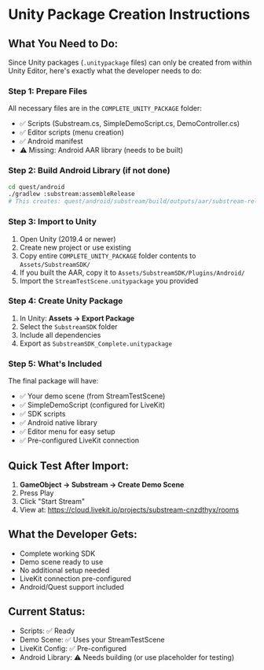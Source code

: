 # Unity Package Creation Instructions

## What You Need to Do:

Since Unity packages (`.unitypackage` files) can only be created from within Unity Editor, here's exactly what the developer needs to do:

### Step 1: Prepare Files
All necessary files are in the `COMPLETE_UNITY_PACKAGE` folder:
- ✅ Scripts (Substream.cs, SimpleDemoScript.cs, DemoController.cs)
- ✅ Editor scripts (menu creation)
- ✅ Android manifest
- ⚠️ Missing: Android AAR library (needs to be built)

### Step 2: Build Android Library (if not done)
```bash
cd quest/android
./gradlew :substream:assembleRelease
# This creates: quest/android/substream/build/outputs/aar/substream-release.aar
```

### Step 3: Import to Unity
1. Open Unity (2019.4 or newer)
2. Create new project or use existing
3. Copy entire `COMPLETE_UNITY_PACKAGE` folder contents to `Assets/SubstreamSDK/`
4. If you built the AAR, copy it to `Assets/SubstreamSDK/Plugins/Android/`
5. Import the `StreamTestScene.unitypackage` you provided

### Step 4: Create Unity Package
1. In Unity: **Assets → Export Package**
2. Select the `SubstreamSDK` folder
3. Include all dependencies
4. Export as `SubstreamSDK_Complete.unitypackage`

### Step 5: What's Included
The final package will have:
- ✅ Your demo scene (from StreamTestScene)
- ✅ SimpleDemoScript (configured for LiveKit)
- ✅ SDK scripts
- ✅ Android native library
- ✅ Editor menu for easy setup
- ✅ Pre-configured LiveKit connection

## Quick Test After Import:
1. **GameObject → Substream → Create Demo Scene**
2. Press Play
3. Click "Start Stream"
4. View at: https://cloud.livekit.io/projects/substream-cnzdthyx/rooms

## What the Developer Gets:
- Complete working SDK
- Demo scene ready to use
- No additional setup needed
- LiveKit connection pre-configured
- Android/Quest support included

## Current Status:
- Scripts: ✅ Ready
- Demo Scene: ✅ Uses your StreamTestScene
- LiveKit Config: ✅ Pre-configured
- Android Library: ⚠️ Needs building (or use placeholder for testing)
